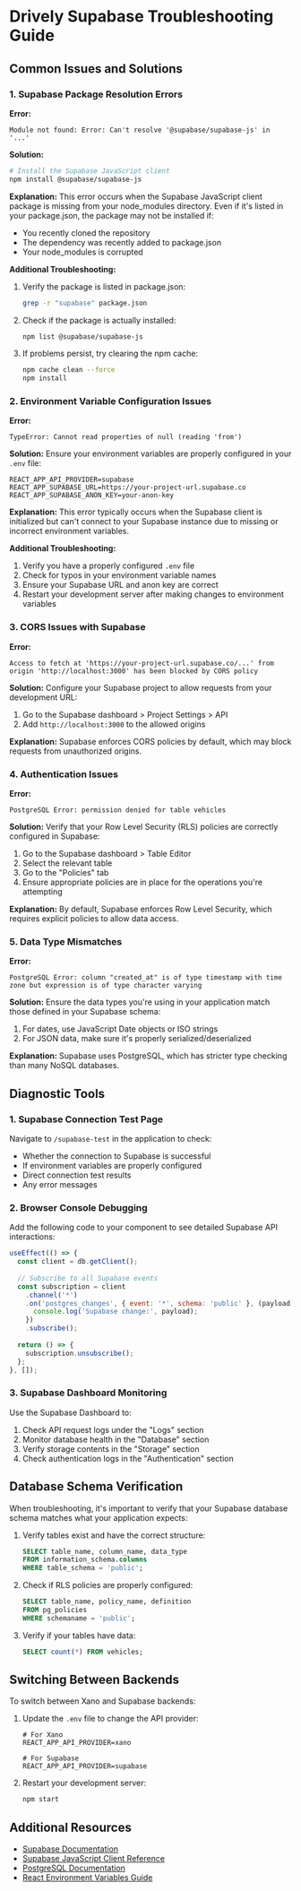 # Drively Supabase Troubleshooting Guide

## Common Issues and Solutions

### 1. Supabase Package Resolution Errors

**Error:**
```
Module not found: Error: Can't resolve '@supabase/supabase-js' in '...'
```

**Solution:**
```bash
# Install the Supabase JavaScript client
npm install @supabase/supabase-js
```

**Explanation:**
This error occurs when the Supabase JavaScript client package is missing from your node_modules directory. Even if it's listed in your package.json, the package may not be installed if:
- You recently cloned the repository
- The dependency was recently added to package.json
- Your node_modules is corrupted

**Additional Troubleshooting:**
1. Verify the package is listed in package.json:
   ```bash
   grep -r "supabase" package.json
   ```

2. Check if the package is actually installed:
   ```bash
   npm list @supabase/supabase-js
   ```

3. If problems persist, try clearing the npm cache:
   ```bash
   npm cache clean --force
   npm install
   ```

### 2. Environment Variable Configuration Issues

**Error:**
```
TypeError: Cannot read properties of null (reading 'from')
```

**Solution:**
Ensure your environment variables are properly configured in your `.env` file:
```
REACT_APP_API_PROVIDER=supabase
REACT_APP_SUPABASE_URL=https://your-project-url.supabase.co
REACT_APP_SUPABASE_ANON_KEY=your-anon-key
```

**Explanation:**
This error typically occurs when the Supabase client is initialized but can't connect to your Supabase instance due to missing or incorrect environment variables.

**Additional Troubleshooting:**
1. Verify you have a properly configured `.env` file
2. Check for typos in your environment variable names
3. Ensure your Supabase URL and anon key are correct
4. Restart your development server after making changes to environment variables

### 3. CORS Issues with Supabase

**Error:**
```
Access to fetch at 'https://your-project-url.supabase.co/...' from origin 'http://localhost:3000' has been blocked by CORS policy
```

**Solution:**
Configure your Supabase project to allow requests from your development URL:
1. Go to the Supabase dashboard > Project Settings > API
2. Add `http://localhost:3000` to the allowed origins

**Explanation:**
Supabase enforces CORS policies by default, which may block requests from unauthorized origins.

### 4. Authentication Issues

**Error:**
```
PostgreSQL Error: permission denied for table vehicles
```

**Solution:**
Verify that your Row Level Security (RLS) policies are correctly configured in Supabase:
1. Go to the Supabase dashboard > Table Editor
2. Select the relevant table
3. Go to the "Policies" tab
4. Ensure appropriate policies are in place for the operations you're attempting

**Explanation:**
By default, Supabase enforces Row Level Security, which requires explicit policies to allow data access.

### 5. Data Type Mismatches

**Error:**
```
PostgreSQL Error: column "created_at" is of type timestamp with time zone but expression is of type character varying
```

**Solution:**
Ensure the data types you're using in your application match those defined in your Supabase schema:
1. For dates, use JavaScript Date objects or ISO strings
2. For JSON data, make sure it's properly serialized/deserialized

**Explanation:**
Supabase uses PostgreSQL, which has stricter type checking than many NoSQL databases.

## Diagnostic Tools

### 1. Supabase Connection Test Page

Navigate to `/supabase-test` in the application to check:
- Whether the connection to Supabase is successful
- If environment variables are properly configured
- Direct connection test results
- Any error messages

### 2. Browser Console Debugging

Add the following code to your component to see detailed Supabase API interactions:

```javascript
useEffect(() => {
  const client = db.getClient();
  
  // Subscribe to all Supabase events
  const subscription = client
    .channel('*')
    .on('postgres_changes', { event: '*', schema: 'public' }, (payload) => {
      console.log('Supabase change:', payload);
    })
    .subscribe();
    
  return () => {
    subscription.unsubscribe();
  };
}, []);
```

### 3. Supabase Dashboard Monitoring

Use the Supabase Dashboard to:
1. Check API request logs under the "Logs" section
2. Monitor database health in the "Database" section
3. Verify storage contents in the "Storage" section
4. Check authentication logs in the "Authentication" section

## Database Schema Verification

When troubleshooting, it's important to verify that your Supabase database schema matches what your application expects:

1. Verify tables exist and have the correct structure:
   ```sql
   SELECT table_name, column_name, data_type 
   FROM information_schema.columns 
   WHERE table_schema = 'public';
   ```

2. Check if RLS policies are properly configured:
   ```sql
   SELECT table_name, policy_name, definition 
   FROM pg_policies 
   WHERE schemaname = 'public';
   ```

3. Verify if your tables have data:
   ```sql
   SELECT count(*) FROM vehicles;
   ```

## Switching Between Backends

To switch between Xano and Supabase backends:

1. Update the `.env` file to change the API provider:
   ```
   # For Xano
   REACT_APP_API_PROVIDER=xano
   
   # For Supabase
   REACT_APP_API_PROVIDER=supabase
   ```

2. Restart your development server:
   ```bash
   npm start
   ```

## Additional Resources

- [Supabase Documentation](https://supabase.io/docs)
- [Supabase JavaScript Client Reference](https://supabase.io/docs/reference/javascript/start)
- [PostgreSQL Documentation](https://www.postgresql.org/docs/)
- [React Environment Variables Guide](https://create-react-app.dev/docs/adding-custom-environment-variables/)
